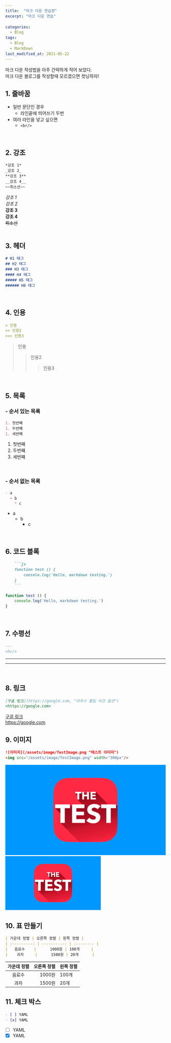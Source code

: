 ```yaml
---
title:  "마크 다운 연습장"
excerpt: "마크 다운 연습"

categories:
  - Blog
tags:
  - Blog
  - MarkDown
last_modified_at: 2021-05-22
---
```


마크 다운 작성법을 아주 간략하게 적어 보았다.  
마크 다운 블로그를 작성할때 모르겠으면 컷닝하자!

## 1. 줄바꿈

- 일반 문단인 경우
  - 라인끝에 띄어쓰기 두번  
- 여러 라인을 넣고 싶으면
  - `<br/>`

<br/>

## 2. 강조

```md
*강조 1*  
_강조 2_  
**강조 3**  
__강조 4__  
~~취소선~~  
```

*강조 1*  
_강조 2_  
**강조 3**  
__강조 4__  
~~취소선~~  
<br/>

## 3. 헤더

```md
# H1 태그
## H2 태그
### H3 태그
#### H4 태그
##### H5 태그
###### H6 태그
```

<br/>

## 4. 인용

```md
> 인용
>> 인용2
>>> 인용3
```

> 인용
>> 인용2
>>> 인용3

<br/>

## 5. 목록

### - 순서 있는 목록

```md
1. 첫번째
1. 두번쨰
1. 세번째
```

1. 첫번째
1. 두번쨰
1. 세번째

<br/>

### - 순서 없는 목록

```md
- a
  + b
    * c
```

- a
  - b
    - c
  
<br/>

## 6. 코드 블록

```md
    ```js
    function test () {
        console.log('Hello, markdown testing.')
    }
    ```
```

```js
function test () {
    console.log('Hello, markdown testing.')
}
```

<br/>

## 7. 수평선

```md
---
<hr/>
```

---
<hr/>

<br/>

## 8. 링크

```md
[구글 링크](https://google.com, "마우스 툴팁 이건 옵션")
<https://google.com>
```

[구글 링크](https://google.com, "마우스 툴팁 이건 옵션")  
<https://google.com>  

## 9. 이미지

```md
![이미지](/assets/image/TestImage.png "테스트 이미지")
<img src="/assets/image/TestImage.png" width="300px"/>
```

![이미지](/assets/image/TestImage.png "테스트 이미지")
<img src="/assets/image/TestImage.png" width="300px"/>

## 10. 표 만들기

```md
| 가운데 정렬 | 오른쪽 정렬 | 왼쪽 정렬 |
| :---------: | ----------: | :-------- |
|   음료수    |      1000원 | 100개     |
|    과자     |      1500원 | 20개      |
```

| 가운데 정렬 | 오른쪽 정렬 | 왼쪽 정렬 |
| :---------: | ----------: | :-------- |
|   음료수    |      1000원 | 100개     |
|    과자     |      1500원 | 20개      |

## 11. 체크 박스

```md
- [ ] YAML
- [x] YAML
```

- [ ] YAML
- [x] YAML
